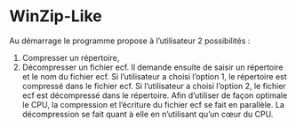 # WinZip-Like

Au démarrage le programme propose à l’utilisateur 2 possibilités :
1. Compresser un répertoire,
2. Décompresser un fichier ecf.
Il demande ensuite de saisir un répertoire et le nom du fichier ecf. Si l’utilisateur a choisi l’option 1, le
répertoire est compressé dans le fichier ecf. Si l’utilisateur a choisi l’option 2, le fichier ecf est
décompressé dans le répertoire.
Afin d’utiliser de façon optimale le CPU, la compression et l’écriture du fichier ecf se fait en parallèle.
La décompression se fait quant à elle en n’utilisant qu’un cœur du CPU.
